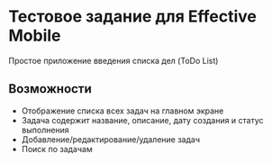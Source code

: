 # Тестовое задание для Effective Mobile

Простое приложение введения списка дел (ToDo List)

## Возможности
- Отображение списка всех задач на главном экране
- Задача содержит название, описание, дату создания и статус выполнения
- Добавление/редактирование/удаление задач
- Поиск по задачам
